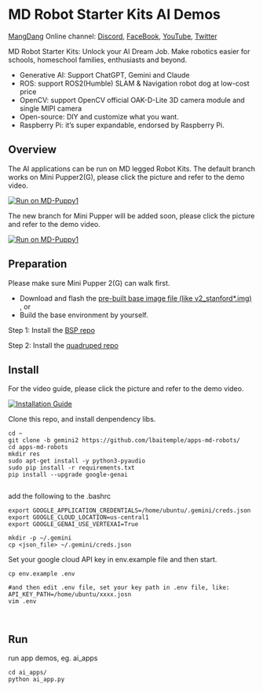 # MD Robot Starter Kits AI Demos
[MangDang](https://www.mangdang.net/) Online channel: [Discord](https://discord.gg/xJdt3dHBVw), [FaceBook](https://www.facebook.com/groups/716473723088464), [YouTube](https://www.youtube.com/channel/UCqHWYGXmnoO7VWHmENje3ug/featured), [Twitter](https://twitter.com/LeggedRobot)

MD Robot Starter Kits: Unlock your AI Dream Job.
Make robotics easier for schools, homeschool families, enthusiasts and beyond.

- Generative AI: Support ChatGPT, Gemini and Claude
- ROS: support ROS2(Humble) SLAM & Navigation robot dog at low-cost price
- OpenCV: support OpenCV official OAK-D-Lite 3D camera module and single MIPI camera
- Open-source: DIY and customize what you want.
- Raspberry Pi: it’s super expandable, endorsed by Raspberry Pi.

## Overview

The AI applications can be run on MD legged Robot Kits. 
The default branch works on Mini Pupper2(G), please click the picture and refer to the demo video.

[![Run on MD-Puppy1](https://img.youtube.com/vi/mIDuIZCevIg/0.jpg)](https://www.youtube.com/watch?v=mIDuIZCevIg)

The new branch for Mini Pupper will be added soon, please click the picture and refer to the demo video.

[![Run on MD-Puppy1](https://img.youtube.com/vi/bvH-lA1IHig/0.jpg)](https://www.youtube.com/watch?v=bvH-lA1IHig)

## Preparation

Please make sure Mini Pupper 2(G) can walk first. 

- Download and flash the [pre-built base image file (like v2_stanford*.img) ](https://drive.google.com/drive/folders/1ZF4vulHbXvVF4RPWWGxEe7rxcJ9LyeEu?usp=sharing), or 
- Build the base environment by yourself. 

Step 1: Install the [BSP repo](https://github.com/mangdangroboticsclub/mini_pupper_2_bsp)

Step 2: Install the [quadruped repo](https://github.com/mangdangroboticsclub/StanfordQuadruped )


## Install

For the video guide, please click the picture and refer to the demo video.

[![Installation Guide](https://img.youtube.com/vi/1AkhJi2o8rM/0.jpg)](https://www.youtube.com/watch?v=1AkhJi2o8rM)


Clone this repo, and install denpendency libs.
```
cd ~
git clone -b gemini2 https://github.com/lbaitemple/apps-md-robots/
cd apps-md-robots
mkdir res
sudo apt-get install -y python3-pyaudio
sudo pip install -r requirements.txt
pip install --upgrade google-genai


```

add the following to the .bashrc
```
export GOOGLE_APPLICATION_CREDENTIALS=/home/ubuntu/.gemini/creds.json 
export GOOGLE_CLOUD_LOCATION=us-central1
export GOOGLE_GENAI_USE_VERTEXAI=True
```

```
mkdir -p ~/.gemini
cp <json_file> ~/.gemini/creds.json
```
Set your google cloud API key in env.example file and then start.
 
```
cp env.example .env

#and then edit .env file, set your key path in .env file, like: API_KEY_PATH=/home/ubuntu/xxxx.josn 
vim .env



```

## Run
run app demos, eg. ai_apps
 
```
cd ai_apps/
python ai_app.py
```


